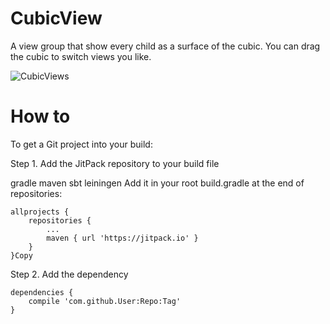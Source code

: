 # CubicView
A view group that show every child as a surface of the cubic. You can drag the cubic to switch views you like.


![CubicViews](http://wx4.sinaimg.cn/large/74a5275cgy1fg71ajw70ug20u01hcx6z.gif)

# How to

To get a Git project into your build:

Step 1. Add the JitPack repository to your build file

gradle
maven
sbt
leiningen
Add it in your root build.gradle at the end of repositories:

	allprojects {
		repositories {
			...
			maven { url 'https://jitpack.io' }
		}
	}Copy
Step 2. Add the dependency

	dependencies {
		compile 'com.github.User:Repo:Tag'
	}
